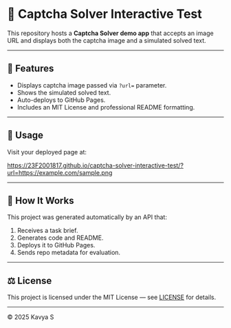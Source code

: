 # 🧩 Captcha Solver Interactive Test

This repository hosts a **Captcha Solver demo app** that accepts an image URL and displays both the captcha image and a simulated solved text.

---

## 📄 Features
- Displays captcha image passed via `?url=` parameter.
- Shows the simulated solved text.
- Auto-deploys to GitHub Pages.
- Includes an MIT License and professional README formatting.

---

## 🚀 Usage
Visit your deployed page at:

https://23F2001817.github.io/captcha-solver-interactive-test/?url=https://example.com/sample.png



---

## 🧠 How It Works
This project was generated automatically by an API that:
1. Receives a task brief.
2. Generates code and README.
3. Deploys it to GitHub Pages.
4. Sends repo metadata for evaluation.

---

## ⚖️ License
This project is licensed under the MIT License — see [LICENSE](./LICENSE) for details.

---

© 2025 Kavya S